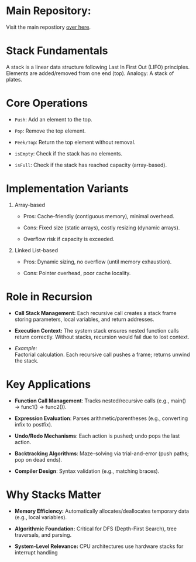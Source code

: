 # Main Repository:
Visit the main repostiory <a href="https://github.com/prathamshetty-10/IECSE-CODE-BOOTCAMP-2024-2025">over here</a>.
# Stack Fundamentals
A stack is a linear data structure following Last In First Out (LIFO) principles. Elements are added/removed from one end (top). Analogy: A stack of plates.

# Core Operations
- `Push`: Add an element to the top.

- `Pop`: Remove the top element.

- `Peek/Top`: Return the top element without removal.

- `isEmpty`: Check if the stack has no elements.

- `isFull`: Check if the stack has reached capacity (array-based).

# Implementation Variants
1. Array-based
    - Pros: Cache-friendly (contiguous memory), minimal overhead.

    - Cons: Fixed size (static arrays), costly resizing (dynamic arrays).

    - Overflow risk if capacity is exceeded.

2. Linked List-based
    - Pros: Dynamic sizing, no overflow (until memory exhaustion).

    - Cons: Pointer overhead, poor cache locality.

# Role in Recursion
- **Call Stack Management:** Each recursive call creates a stack frame storing parameters, local variables, and return addresses.

- **Execution Context:** The system stack ensures nested function calls return correctly. Without stacks, recursion would fail due to lost context.

- *Example:*   
Factorial calculation. Each recursive call pushes a frame; returns unwind the stack.

# Key Applications
- **Function Call Management**: Tracks nested/recursive calls (e.g., main() → func1() → func2()).

- **Expression Evaluation**: Parses arithmetic/parentheses (e.g., converting infix to postfix).

- **Undo/Redo Mechanisms**: Each action is pushed; undo pops the last action.

- **Backtracking Algorithms**: Maze-solving via trial-and-error (push paths; pop on dead ends).

- **Compiler Design**: Syntax validation (e.g., matching braces).

# Why Stacks Matter
- **Memory Efficiency:** Automatically allocates/deallocates temporary data (e.g., local variables).

- **Algorithmic Foundation:** Critical for DFS (Depth-First Search), tree traversals, and parsing.

- **System-Level Relevance:** CPU architectures use hardware stacks for interrupt handling